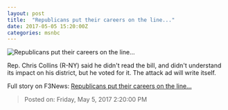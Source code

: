 ```yaml
---
layout: post
title:  "Republicans put their careers on the line..."
date: 2017-05-05 15:20:00Z
categories: msnbc
---
```


![Republicans put their careers on the line...](http://www.msnbc.com/sites/msnbc/files/styles/ratio--1_91-1--1200x630/public/ap_376389627874.jpg?itok=JFrKPP2d)

Rep. Chris Collins (R-NY) said he didn't read the bill, and didn't understand its impact on his district, but he voted for it. The attack ad will write itself.


Full story on F3News: [Republicans put their careers on the line...](http://www.f3nws.com/n/xn4Pc)

> Posted on: Friday, May 5, 2017 2:20:00 PM
